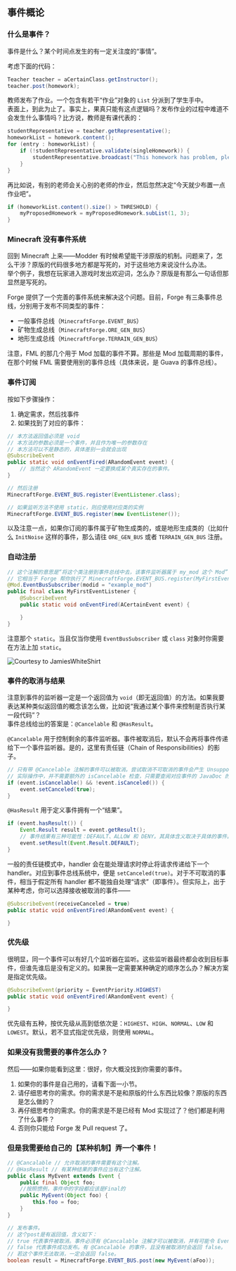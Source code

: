 ## 事件概论

### 什么是事件？

事件是什么？某个时间点发生的有一定关注度的“事情”。

考虑下面的代码：

```java
Teacher teacher = aCertainClass.getInstructor();
teacher.post(homework);
```

教师发布了作业。一个包含有若干“作业”对象的 `List` 分派到了学生手中。  
表面上，到此为止了。事实上，果真只能有这点逻辑吗？发布作业的过程中难道不会发生什么事情吗？比方说，教师是有课代表的：

```java
studentRepresentative = teacher.getRepresentative();
homeworkList = homework.content();
for (entry : homeworkList) {
    if (!studentRepresentative.validate(singleHomework)) {
        studentRepresentative.broadcast("This homework has problem, please notify {} to fix it!", teacher);
    }
}
```

再比如说，有别的老师会关心别的老师的作业，然后忽然决定“今天就少布置一点作业吧”。

```java
if (homeworkList.content().size() > THRESHOLD) {
    myProposedHomework = myProposedHomework.subList(1, 3);
}
```

### Minecraft 没有事件系统

回到 Minecraft 上来——Modder 有时候希望能干涉原版的机制。问题来了，怎么干涉？原版的代码很多地方都是写死的，对于这些地方来说没什么办法。  
举个例子，我想在玩家进入游戏时发出欢迎词，怎么办？原版是有那么一句话但那显然是写死的。

Forge 提供了一个完善的事件系统来解决这个问题。目前，Forge 有三条事件总线，分别用于发布不同类型的事件：

  * 一般事件总线（`MinecraftForge.EVENT_BUS`）
  * 矿物生成总线（`MinecraftForge.ORE_GEN_BUS`）
  * 地形生成总线（`MinecraftForge.TERRAIN_GEN_BUS`）

注意，FML 的那几个用于 Mod 加载的事件不算。那些是 Mod 加载周期的事件，在那个时候 FML 需要使用别的事件总线（具体来说，是 Guava 的事件总线）。

### 事件订阅
按如下步骤操作：

1. 确定需求，然后找事件
2. 如果找到了对应的事件：

```java
// 本方法返回值必须是 void
// 本方法的参数必须是一个事件，并且作为唯一的参数存在
// 本方法可以不是静态的，具体差别一会就会出现
@SubscribeEvent
public static void onEventFired(ARandomEvent event) {
    // 当然这个 ARandomEvent 一定要换成某个真实存在的事件。
}

// 然后注册
MinecraftForge.EVENT_BUS.register(EventListener.class);

// 如果监听方法不使用 static，则应使用对应类的实例
MinecraftForge.EVENT_BUS.register(new EventListener());
```

以及注意一点，如果你订阅的事件属于矿物生成类的，或是地形生成类的（比如什么 `InitNoise` 这样的事件，那么请往 `ORE_GEN_BUS` 或者 `TERRAIN_GEN_BUS` 注册。

### 自动注册

```java
// 这个注解的意思是“将这个类注册到事件总线中去，该事件监听器属于 my_mod 这个 Mod”
// 它相当于 Forge 帮你执行了 MinecraftForge.EVENT_BUS.register(MyFirstEventListener.class)
@Mod.EventBusSubscriber(modid = "example_mod")
public final class MyFirstEventListener {
    @SubscribeEvent
    public static void onEventFired(ACertainEvent event) {

    }
}
```

注意那个 `static`。当且仅当你使用 `EventBusSubscriber` 或 `class` 对象时你需要在方法上加 `static`。

![Courtesy to JamiesWhiteShirt](https://cdn.discordapp.com/attachments/179315645005955072/475010493824892948/unknown.png)

### 事件的取消与结果

注意到事件的监听器一定是一个返回值为 `void`（即无返回值）的方法。如果我要表达某种类似返回值的概念该怎么做，比如说“我通过某个事件来控制是否执行某一段代码”？  
事件总线给出的答案是：`@Cancelable` 和 `@HasResult`。  

`@Cancelable` 用于控制剩余的事件监听器。事件被取消后，默认不会再将事件传递给下一个事件监听器。是的，这里有责任链（Chain of Responsibilities）的影子。

```java
// 只有带 @Cancelable 注解的事件可以被取消。尝试取消不可取消的事件会产生 UnsupportedOperationException。
// 实际操作中，并不需要额外的 isCancelable 检查，只需要查阅对应事件的 JavaDoc 的说明即可。
if (event.isCancelable() && !event.isCanceled()) {
    event.setCanceled(true);
}
```

`@HasResult` 用于定义事件拥有一个“结果”。

```java
if (event.hasResult()) {
    Event.Result result = event.getResult();
    // 事件结果有三种可能性：DEFAULT、ALLOW 和 DENY。其具体含义取决于具体的事件。
    event.setResult(Event.Result.DEFAULT);
}
```

一般的责任链模式中，handler 会在能处理请求时停止将请求传递给下一个 handler。<!-- TODO This is actually quoted from "Design Patterns: Elements of Reusable Object-Oriented Software", and thus we need proper citation -->对应到事件总线系统中，便是 `setCanceled(true)`。对于不可取消的事件，相当于假定所有 handler 都不能独自处理“请求”（即事件）。但实际上，出于某种考虑<!-- TODO Concerning about what? -->，你可以选择接收被取消的事件——

```java
@SubscribeEvent(receiveCanceled = true)
public static void onEventFired(ARandomEvent event) {

}
```

### 优先级

很明显，同一个事件可以有好几个监听器在监听。这些监听器最终都会收到目标事件，但谁先谁后是没有定义的。如果我一定需要某种确定的顺序怎么办？解决方案是指定优先级。

```java
@SubscribeEvent(priority = EventPriority.HIGHEST)
public static void onEventFired(ARandomEvent event) {

}
```

优先级有五种，按优先级从高到低依次是：`HIGHEST`、`HIGH`、`NORMAL`、`LOW` 和 `LOWEST`。默认，若不显式指定优先级，则使用 `NORMAL`。

### 如果没有我需要的事件怎么办？

然后——如果你能看到这里：很好，你大概没找到你需要的事件。

  1. 如果你的事件是自己用的，请看下面一小节。
  2. 请仔细思考你的需求。你的需求是不是和原版的什么东西比较像？原版的东西是怎么做的？
  3. 再仔细思考你的需求。你的需求是不是已经有 Mod 实现过了？他们都是利用了什么事件？
  3. 否则你只能给 Forge 发 Pull request 了。

### 但是我需要给自己的【某种机制】弄一个事件！

```java
// @Cancalable // 允许取消的事件需要有这个注解。
// @HasResult // 有某种结果的事件应当有这个注解。
public class MyEvent extends Event {
    public final Object foo;
    //按照惯例，事件中的字段都应该是Final的
    public MyEvent(Object foo) {
        this.foo = foo;
    }
}

// 发布事件。
// 这个post是有返回值，含义如下：
// true 代表事件被取消。事件必须有 @Cancalable 注解才可以被取消，并有可能令 EventBus.post 返回 true。
// false 代表事件成功发布。有 @Cancalable 的事件，且没有被取消时会返回 false。
// 若这个事件无法取消，一定会返回 false。
boolean result = MinecraftForge.EVENT_BUS.post(new MyEvent(aFoo));
```
